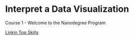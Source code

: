 # Interpret a Data Visualization
Course 1 - Welcome to the Nanodegree Program

[Linkin Top Skills](https://public.tableau.com/app/profile/matt.chambers/viz/LinkedInTopSkills2016-MakeoverMonday/LinkedInTopSkills2016-MakeoverMonday)